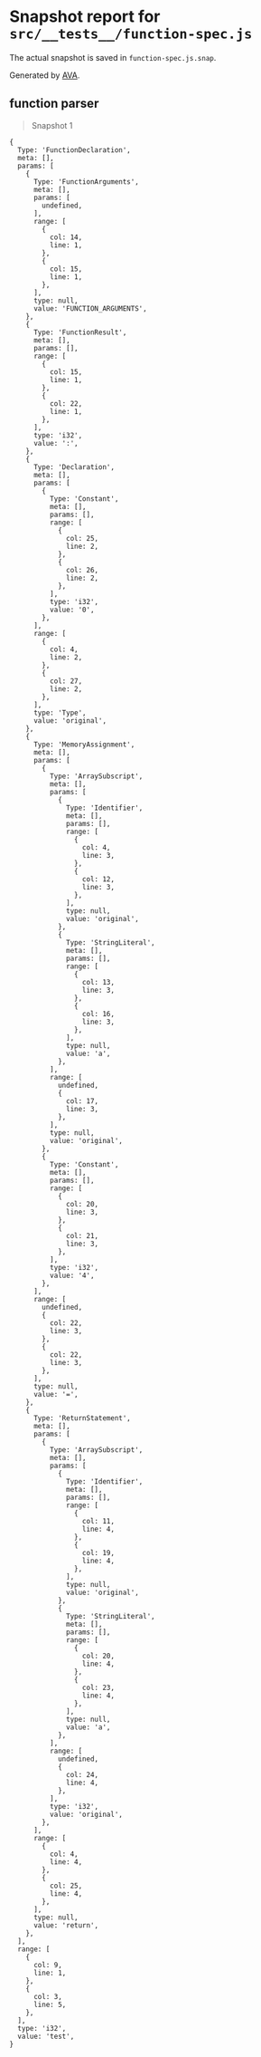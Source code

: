 # Snapshot report for `src/__tests__/function-spec.js`

The actual snapshot is saved in `function-spec.js.snap`.

Generated by [AVA](https://ava.li).

## function parser

> Snapshot 1

    {
      Type: 'FunctionDeclaration',
      meta: [],
      params: [
        {
          Type: 'FunctionArguments',
          meta: [],
          params: [
            undefined,
          ],
          range: [
            {
              col: 14,
              line: 1,
            },
            {
              col: 15,
              line: 1,
            },
          ],
          type: null,
          value: 'FUNCTION_ARGUMENTS',
        },
        {
          Type: 'FunctionResult',
          meta: [],
          params: [],
          range: [
            {
              col: 15,
              line: 1,
            },
            {
              col: 22,
              line: 1,
            },
          ],
          type: 'i32',
          value: ':',
        },
        {
          Type: 'Declaration',
          meta: [],
          params: [
            {
              Type: 'Constant',
              meta: [],
              params: [],
              range: [
                {
                  col: 25,
                  line: 2,
                },
                {
                  col: 26,
                  line: 2,
                },
              ],
              type: 'i32',
              value: '0',
            },
          ],
          range: [
            {
              col: 4,
              line: 2,
            },
            {
              col: 27,
              line: 2,
            },
          ],
          type: 'Type',
          value: 'original',
        },
        {
          Type: 'MemoryAssignment',
          meta: [],
          params: [
            {
              Type: 'ArraySubscript',
              meta: [],
              params: [
                {
                  Type: 'Identifier',
                  meta: [],
                  params: [],
                  range: [
                    {
                      col: 4,
                      line: 3,
                    },
                    {
                      col: 12,
                      line: 3,
                    },
                  ],
                  type: null,
                  value: 'original',
                },
                {
                  Type: 'StringLiteral',
                  meta: [],
                  params: [],
                  range: [
                    {
                      col: 13,
                      line: 3,
                    },
                    {
                      col: 16,
                      line: 3,
                    },
                  ],
                  type: null,
                  value: 'a',
                },
              ],
              range: [
                undefined,
                {
                  col: 17,
                  line: 3,
                },
              ],
              type: null,
              value: 'original',
            },
            {
              Type: 'Constant',
              meta: [],
              params: [],
              range: [
                {
                  col: 20,
                  line: 3,
                },
                {
                  col: 21,
                  line: 3,
                },
              ],
              type: 'i32',
              value: '4',
            },
          ],
          range: [
            undefined,
            {
              col: 22,
              line: 3,
            },
            {
              col: 22,
              line: 3,
            },
          ],
          type: null,
          value: '=',
        },
        {
          Type: 'ReturnStatement',
          meta: [],
          params: [
            {
              Type: 'ArraySubscript',
              meta: [],
              params: [
                {
                  Type: 'Identifier',
                  meta: [],
                  params: [],
                  range: [
                    {
                      col: 11,
                      line: 4,
                    },
                    {
                      col: 19,
                      line: 4,
                    },
                  ],
                  type: null,
                  value: 'original',
                },
                {
                  Type: 'StringLiteral',
                  meta: [],
                  params: [],
                  range: [
                    {
                      col: 20,
                      line: 4,
                    },
                    {
                      col: 23,
                      line: 4,
                    },
                  ],
                  type: null,
                  value: 'a',
                },
              ],
              range: [
                undefined,
                {
                  col: 24,
                  line: 4,
                },
              ],
              type: 'i32',
              value: 'original',
            },
          ],
          range: [
            {
              col: 4,
              line: 4,
            },
            {
              col: 25,
              line: 4,
            },
          ],
          type: null,
          value: 'return',
        },
      ],
      range: [
        {
          col: 9,
          line: 1,
        },
        {
          col: 3,
          line: 5,
        },
      ],
      type: 'i32',
      value: 'test',
    }
